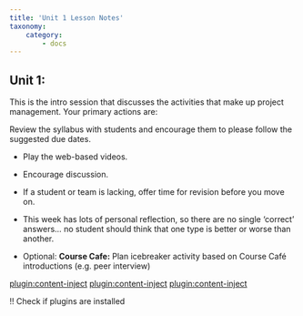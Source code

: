 ```yaml
---
title: 'Unit 1 Lesson Notes'
taxonomy:
    category:
        - docs
---
```


## Unit 1:

This is the intro session that discusses the activities that make up project management. Your primary actions are:

Review the syllabus with students and encourage them to please follow the suggested due dates.
-   Play the web-based videos.

-   Encourage discussion.

-   If a student or team is lacking, offer time for revision before you move
        on.

-   This week has lots of personal reflection, so there are no single
        ‘correct’ answers… no student should think that one type is better or
        worse than another.
- Optional: **Course Cafe:** Plan icebreaker activity based on Course Café introductions (e.g. peer interview)

[plugin:content-inject](_1-2)
[plugin:content-inject](_1-3)
[plugin:content-inject](_1-4)


!! Check if plugins are installed
